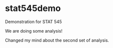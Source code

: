 # stat545demo
Demonstration for STAT 545

We are doing some analysis!

Changed my mind about the second set of analysis.
